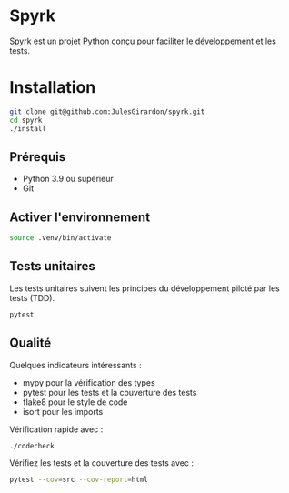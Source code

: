 # Spyrk

Spyrk est un projet Python conçu pour faciliter le développement et les tests.

# Installation

```bash
git clone git@github.com:JulesGirardon/spyrk.git
cd spyrk
./install
```

## Prérequis

- Python 3.9 ou supérieur
- Git

## Activer l'environnement 

```bash
source .venv/bin/activate
```

## Tests unitaires

Les tests unitaires suivent les principes du développement piloté par les tests (TDD).

```bash
pytest
```

## Qualité

Quelques indicateurs intéressants :

- mypy pour la vérification des types
- pytest pour les tests et la couverture des tests
- flake8 pour le style de code
- isort pour les imports

Vérification rapide avec :

```bash
./codecheck
```

Vérifiez les tests et la couverture des tests avec :

```bash
pytest --cov=src --cov-report=html
```
